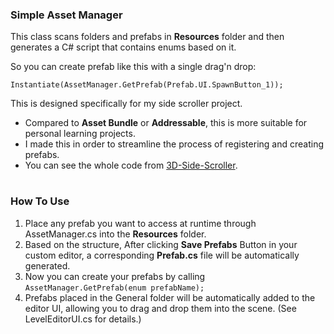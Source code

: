 ### Simple Asset Manager
This class scans folders and prefabs in **Resources** folder and then generates a C# script that contains enums based on it.

So you can create prefab like this with a single drag'n drop:
```Unity
Instantiate(AssetManager.GetPrefab(Prefab.UI.SpawnButton_1));
```
This is designed specifically for my side scroller project.
- Compared to **Asset Bundle** or **Addressable**, this is more suitable for personal learning projects.
- I made this in order to streamline the process of registering and creating prefabs.
- You can see the whole code from [3D-Side-Scroller](https://github.com/DevSongOfficial/3D-Side-Scroller).

#
### How To Use
1. Place any prefab you want to access at runtime through AssetManager.cs into the **Resources** folder.
2. Based on the structure, After clicking **Save Prefabs** Button in your custom editor, a corresponding **Prefab.cs** file will be automatically generated.
3. Now you can create your prefabs by calling `AssetManager.GetPrefab(enum prefabName);`
4. Prefabs placed in the General folder will be automatically added to the editor UI, allowing you to drag and drop them into the scene. (See LevelEditorUI.cs for details.)
#
